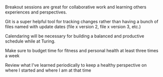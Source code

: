 Breakout sessions are great for collaborative work and learning others experiences and perspectives.

Git is a super helpful tool for tracking changes rather than having a bunch of files named with update dates (file x version 2, file x version 3, etc.)

Calendaring will be necessary for building a balanced and productive schedule while at Turing.

Make sure to budget time for fitness and personal health at least three times a week

Review what I've learned periodically to keep a healthy perspective on where I started and where I am at that time
